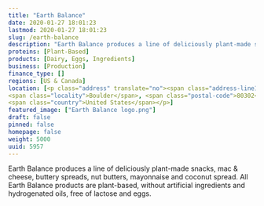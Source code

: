 ```yaml
---
title: "Earth Balance"
date: 2020-01-27 18:01:23
lastmod: 2020-01-27 18:01:23
slug: /earth-balance
description: "Earth Balance produces a line of deliciously plant-made snacks, mac & cheese, buttery spreads, nut butters, mayonnaise and coconut spread. All Earth Balance products are plant-based, without artificial ingredients and hydrogenated oils, free of lactose and eggs."
proteins: [Plant-Based]
products: [Dairy, Eggs, Ingredients]
business: [Production]
finance_type: []
regions: [US & Canada]
location: [<p class="address" translate="no"><span class="address-line1">19th Street</span><br>
<span class="locality">Boulder</span>, <span class="postal-code">80302</span><br>
<span class="country">United States</span></p>]
featured_image: ["Earth Balance logo.png"]
draft: false
pinned: false
homepage: false
weight: 5000
uuid: 5957
---
```

<p>Earth Balance produces a line of deliciously plant-made snacks, mac & cheese, buttery spreads, nut butters, mayonnaise and coconut spread. All Earth Balance products are plant-based, without artificial ingredients and hydrogenated oils, free of lactose and eggs.</p>

